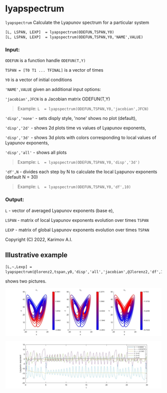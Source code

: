 # lyapspectrum

`lyapspectrum` Calculate the Lyapunov spectrum for a particular system

```
[L, LSPAN, LEXP]  = lyapspectrum(ODEFUN,TSPAN,Y0)
[L, LSPAN, LEXP]  = lyapspectrum(ODEFUN,TSPAN,Y0,'NAME',VALUE)
```

### Input:
`ODEFUN` is a function handle `ODEFUN(T,Y)`

`TSPAN = [T0 T1 ... TFINAL]` is a vector of times

`Y0` is a vector of initial conditions

`'NAME',VALUE` given an additional input options:

`'jacobian',JFCN` is a Jacobian matrix ODEFUN(T,Y)

> Example: `L  = lyapspectrum(ODEFUN,TSPAN,Y0,'jacobian',JFCN)`

`'disp','none'` - sets disply style, 'none' shows no plot (default),

`'disp','2d'` - shows 2d plots time vs values of Lyapunov exponents,

`'disp','3d'` - shows 3d plots with colors corresponding to local values of Lyapunov exponents,

`'disp','all'` - shows all plots

> Example: `L  = lyapspectrum(ODEFUN,TSPAN,Y0,'disp','3d')`

`'df',N` - divides each step by N to calculate the local Lyapunov exponents (default N = 30) 

> Example: `L  = lyapspectrum(ODEFUN,TSPAN,Y0,'df',10)`

### Output:
`L` - vector of averaged Lyapunov exponents (base e),

`LSPAN` - matrix of local Lyapunov exponents evolution over times `TSPAN`

`LEXP` - matrix of global Lyapunov exponents evolution over times `TSPAN`
 
Copyright (C) 2022, Karimov A.I.

## Illustrative example

```
[L,~,Lexp] = lyapspectrum(@lorenz2,tspan,y0,'disp','all','jacobian',@Jlorenz2,'df',10);
```

shows two pictures.

![This is an image 1](https://github.com/aikarimov/lyapspectrum/blob/main/Lorenz_all_lyap.jpg)

![This is an image 2](https://github.com/aikarimov/lyapspectrum/blob/main/Lorenz_all_series.jpg)

